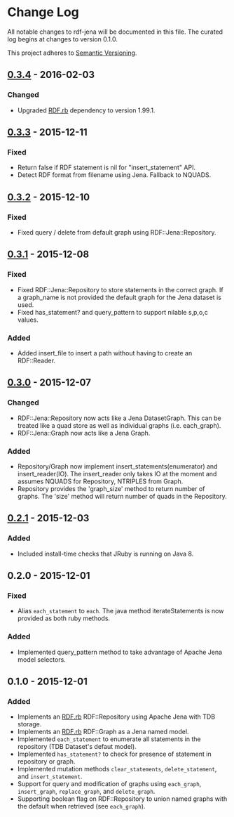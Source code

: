 # Change Log

All notable changes to rdf-jena will be documented in this file. The curated log begins at changes to version 0.1.0.

This project adheres to [Semantic Versioning](http://semver.org/).

## [0.3.4][0.3.4] - 2016-02-03
### Changed
- Upgraded [RDF.rb][RDF.rb] dependency to version 1.99.1.

## [0.3.3][0.3.3] - 2015-12-11
### Fixed
- Return false if RDF statement is nil for "insert_statement" API.
- Detect RDF format from filename using Jena. Fallback to NQUADS.

## [0.3.2][0.3.2] - 2015-12-10
### Fixed
- Fixed query / delete from default graph using RDF::Jena::Repository.

## [0.3.1][0.3.1] - 2015-12-08
### Fixed
- Fixed RDF::Jena::Repository to store statements in the correct graph. If a graph_name is not provided the default graph for the Jena dataset is used.
- Fixed has_statement? and query_pattern to support nilable s,p,o,c values.

### Added
- Added insert_file to insert a path without having to create an RDF::Reader.

## [0.3.0][0.3.0] - 2015-12-07
### Changed
- RDF::Jena::Repository now acts like a Jena DatasetGraph. This can be treated like a quad store as well as individual graphs (i.e. each_graph).
- RDF::Jena::Graph now acts like a Jena Graph.

### Added
- Repository/Graph now implement insert_statements(enumerator) and insert_reader(IO). The insert_reader only takes IO at the moment and assumes NQUADS for Repository, NTRIPLES from Graph.
- Repository provides the 'graph_size' method to return number of graphs. The 'size' method will return number of quads in the Repository.

## [0.2.1][0.2.1] - 2015-12-03
### Added
- Included install-time checks that JRuby is running on Java 8.

## 0.2.0 - 2015-12-01
### Fixed
- Alias `each_statement` to `each`. The java method iterateStatements is now provided as both ruby methods.

### Added
- Implemented query_pattern method to take advantage of Apache Jena model selectors.

## 0.1.0 - 2015-12-01
### Added
- Implements an [RDF.rb][RDF.rb] RDF::Repository using Apache Jena with TDB storage.
- Implements an [RDF.rb][RDF.rb] RDF::Graph as a Jena named model.
- Implemented `each_statement` to enumerate all statements in the repository (TDB Dataset's defaut model).
- Implemented `has_statement?` to check for presence of statement in repository or graph.
- Implemented mutation methods `clear_statements`, `delete_statement`, and `insert_statement`.
- Support for query and modification of graphs using `each_graph`, `insert_graph`, `replace_graph`, and `delete_graph`.
- Supporting boolean flag on RDF::Repository to union named graphs with the default when retrieved (see `each_graph`).

[RDF.rb]:   https://github.com/ruby-rdf/rdf
[0.3.4]:    https://github.com/abargnesi/rdf-jena/compare/0.3.3...0.3.4
[0.3.3]:    https://github.com/abargnesi/rdf-jena/compare/0.3.2...0.3.3
[0.3.2]:    https://github.com/abargnesi/rdf-jena/compare/0.3.1...0.3.2
[0.3.1]:    https://github.com/abargnesi/rdf-jena/compare/0.3.0...0.3.1
[0.3.0]:    https://github.com/abargnesi/rdf-jena/compare/0.2.1...0.3.0
[0.2.1]:    https://github.com/abargnesi/rdf-jena/compare/0.2.0...0.2.1
